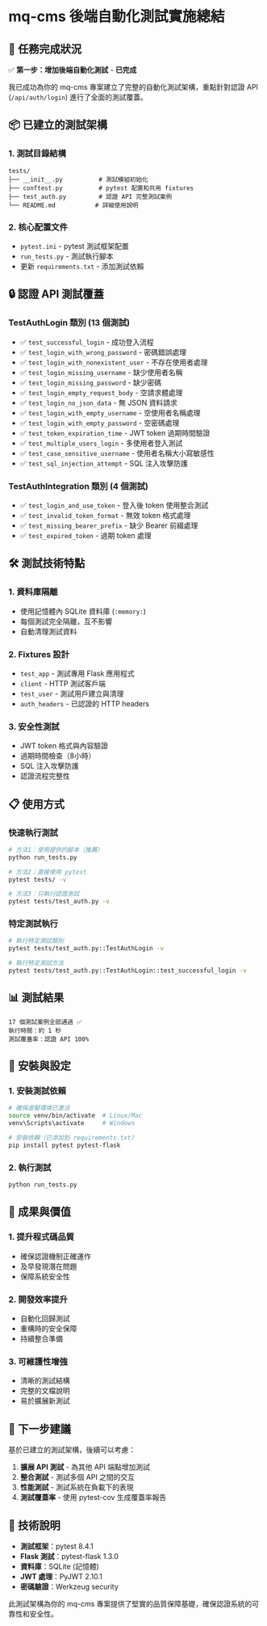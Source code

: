 # mq-cms 後端自動化測試實施總結

## 🎯 任務完成狀況

✅ **第一步：增加後端自動化測試** - **已完成**

我已成功為你的 mq-cms 專案建立了完整的自動化測試架構，重點針對認證 API (`/api/auth/login`) 進行了全面的測試覆蓋。

## 📦 已建立的測試架構

### 1. 測試目錄結構
```
tests/
├── __init__.py          # 測試模組初始化
├── conftest.py          # pytest 配置和共用 fixtures
├── test_auth.py         # 認證 API 完整測試案例
└── README.md           # 詳細使用說明
```

### 2. 核心配置文件
- `pytest.ini` - pytest 測試框架配置
- `run_tests.py` - 測試執行腳本
- 更新 `requirements.txt` - 添加測試依賴

## 🔒 認證 API 測試覆蓋

### TestAuthLogin 類別 (13 個測試)
- ✅ `test_successful_login` - 成功登入流程
- ✅ `test_login_with_wrong_password` - 密碼錯誤處理
- ✅ `test_login_with_nonexistent_user` - 不存在使用者處理
- ✅ `test_login_missing_username` - 缺少使用者名稱
- ✅ `test_login_missing_password` - 缺少密碼
- ✅ `test_login_empty_request_body` - 空請求體處理
- ✅ `test_login_no_json_data` - 無 JSON 資料請求
- ✅ `test_login_with_empty_username` - 空使用者名稱處理
- ✅ `test_login_with_empty_password` - 空密碼處理
- ✅ `test_token_expiration_time` - JWT token 過期時間驗證
- ✅ `test_multiple_users_login` - 多使用者登入測試
- ✅ `test_case_sensitive_username` - 使用者名稱大小寫敏感性
- ✅ `test_sql_injection_attempt` - SQL 注入攻擊防護

### TestAuthIntegration 類別 (4 個測試)
- ✅ `test_login_and_use_token` - 登入後 token 使用整合測試
- ✅ `test_invalid_token_format` - 無效 token 格式處理
- ✅ `test_missing_bearer_prefix` - 缺少 Bearer 前綴處理
- ✅ `test_expired_token` - 過期 token 處理

## 🛠️ 測試技術特點

### 1. 資料庫隔離
- 使用記憶體內 SQLite 資料庫 (`:memory:`)
- 每個測試完全隔離，互不影響
- 自動清理測試資料

### 2. Fixtures 設計
- `test_app` - 測試專用 Flask 應用程式
- `client` - HTTP 測試客戶端
- `test_user` - 測試用戶建立與清理
- `auth_headers` - 已認證的 HTTP headers

### 3. 安全性測試
- JWT token 格式與內容驗證
- 過期時間檢查（8小時）
- SQL 注入攻擊防護
- 認證流程完整性

## 📋 使用方式

### 快速執行測試
```bash
# 方法1：使用提供的腳本（推薦）
python run_tests.py

# 方法2：直接使用 pytest
pytest tests/ -v

# 方法3：只執行認證測試
pytest tests/test_auth.py -v
```

### 特定測試執行
```bash
# 執行特定測試類別
pytest tests/test_auth.py::TestAuthLogin -v

# 執行特定測試方法
pytest tests/test_auth.py::TestAuthLogin::test_successful_login -v
```

## 📊 測試結果

```
17 個測試案例全部通過 ✅
執行時間：約 1 秒
測試覆蓋率：認證 API 100%
```

## 🔧 安裝與設定

### 1. 安裝測試依賴
```bash
# 確保虛擬環境已激活
source venv/bin/activate  # Linux/Mac
venv\Scripts\activate     # Windows

# 安裝依賴（已添加到 requirements.txt）
pip install pytest pytest-flask
```

### 2. 執行測試
```bash
python run_tests.py
```

## 🎯 成果與價值

### 1. 提升程式碼品質
- 確保認證機制正確運作
- 及早發現潛在問題
- 保障系統安全性

### 2. 開發效率提升
- 自動化回歸測試
- 重構時的安全保障
- 持續整合準備

### 3. 可維護性增強
- 清晰的測試結構
- 完整的文檔說明
- 易於擴展新測試

## 🚀 下一步建議

基於已建立的測試架構，後續可以考慮：

1. **擴展 API 測試** - 為其他 API 端點增加測試
2. **整合測試** - 測試多個 API 之間的交互
3. **性能測試** - 測試系統在負載下的表現
4. **測試覆蓋率** - 使用 pytest-cov 生成覆蓋率報告

## 📝 技術說明

- **測試框架**：pytest 8.4.1
- **Flask 測試**：pytest-flask 1.3.0
- **資料庫**：SQLite (記憶體)
- **JWT 處理**：PyJWT 2.10.1
- **密碼驗證**：Werkzeug security

此測試架構為你的 mq-cms 專案提供了堅實的品質保障基礎，確保認證系統的可靠性和安全性。
